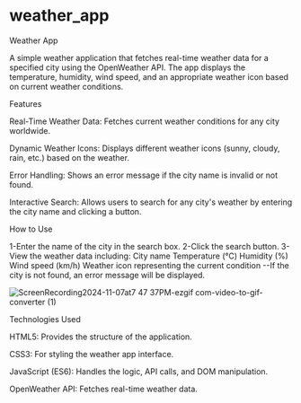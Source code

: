 # weather_app

Weather App

A simple weather application that fetches real-time weather data for a specified city using the OpenWeather API.
The app displays the temperature, humidity, wind speed, and an appropriate weather icon based on current weather conditions.


Features


Real-Time Weather Data: Fetches current weather conditions for any city worldwide.

Dynamic Weather Icons: Displays different weather icons (sunny, cloudy, rain, etc.) based on the weather.

Error Handling: Shows an error message if the city name is invalid or not found.

Interactive Search: Allows users to search for any city's weather by entering the city name and clicking a button.


How to Use




1-Enter the name of the city in the search box.
2-Click the search button.
3-View the weather data including:
    City name
    Temperature (°C)
    Humidity (%)
    Wind speed (km/h)
    Weather icon representing the current condition
--If the city is not found, an error message will be displayed.


![ScreenRecording2024-11-07at7 47 37PM-ezgif com-video-to-gif-converter (1)](https://github.com/user-attachments/assets/214e9abf-2260-4f33-a93e-7190c7ef57ab)


Technologies Used


HTML5: Provides the structure of the application.

CSS3: For styling the weather app interface.

JavaScript (ES6): Handles the logic, API calls, and DOM manipulation.

OpenWeather API: Fetches real-time weather data.
